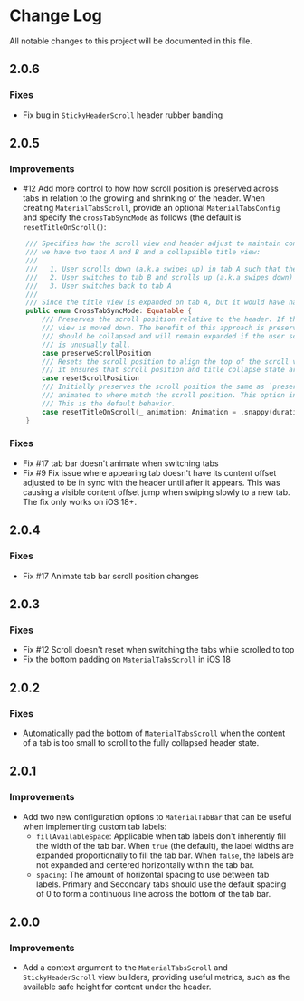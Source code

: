 # Change Log
All notable changes to this project will be documented in this file.

## 2.0.6

### Fixes
* Fix bug in `StickyHeaderScroll` header rubber banding

## 2.0.5

### Improvements

* #12 Add more control to how how scroll position is preserved across tabs in relation to the growing and shrinking of the header. When creating `MaterialTabsScroll`, provide an optional `MaterialTabsConfig` and specify the `crossTabSyncMode` as follows (the default is `resetTitleOnScroll()`:

````swift
    /// Specifies how the scroll view and header adjust to maintain continuity when switching tabs. These options affect one specific scenario. Suppose
    /// we have two tabs A and B and a collapsible title view:
    ///
    ///   1. User scrolls down (a.k.a swipes up) in tab A such that the title view is collapsed.
    ///   2. User switches to tab B and scrolls up (a.k.a swipes down) until the title view is expanded
    ///   3. User switches back to tab A
    ///
    /// Since the title view is expanded on tab A, but it would have naturally been collapsed, there are multiple strategies for how continuitity is preserved.
    public enum CrossTabSyncMode: Equatable {
        /// Preserves the scroll position relative to the header. If the header has moved up, the scroll view is moved up. If the header is moved down, the scroll
        /// view is moved down. The benefit of this approach is preserving the user's scroll position. The down side is that the header is expanded when it
        /// should be collapsed and will remain expanded if the user scrolls up, which could severely limit the space for scroll view content if the header
        /// is unusually tall.
        case preserveScrollPosition
        /// Resets the scroll position to align the top of the scroll view content is aligned with the bottom of the header. This is how many apps behave and
        /// it ensures that scroll position and title collapse state are always in sync. The down side is that the user's previous scroll position is lost.
        case resetScrollPosition
        /// Initially preserves the scroll position the same as `preserveContentOffset`. However, if the user scrolls, the title collapse state is
        /// animated to where match the scroll position. This option introduces a title view animation, but eliminates the down sides of other options.
        /// This is the default behavior.
        case resetTitleOnScroll(_ animation: Animation = .snappy(duration: 0.3))
    }
````

### Fixes
* Fix #17 tab bar doesn't animate when switching tabs
* Fix #9 Fix issue where appearing tab doesn't have its content offset adjusted to be in sync with the header until after it appears. This was causing a visible content offset jump when swiping slowly to a new tab. The fix only works on iOS 18+.

## 2.0.4

### Fixes

* Fix #17 Animate tab bar scroll position changes

## 2.0.3

### Fixes
* Fix #12 Scroll doesn't reset when switching the tabs while scrolled to top
* Fix the bottom padding on `MaterialTabsScroll` in iOS 18

## 2.0.2

### Fixes

* Automatically pad the bottom of `MaterialTabsScroll` when the content of a tab is too small to scroll to the fully collapsed header state.

## 2.0.1

### Improvements

* Add two new configuration options to `MaterialTabBar` that can be useful when implementing custom tab labels:
  * `fillAvailableSpace`: Applicable when tab labels don't inherently fill the width of the tab bar. When `true` (the default), the label widths are expanded proportionally to fill the tab bar. When `false`, the labels are not expanded and centered horizontally within the tab bar.
  * `spacing`: The amount of horizontal spacing to use between tab labels. Primary and Secondary tabs should use the default spacing of 0 to form a continuous line across the bottom of the tab bar.

## 2.0.0

### Improvements

* Add a context argument to the `MaterialTabsScroll` and `StickyHeaderScroll` view builders, providing useful metrics, such as the available safe height for content under the header.
